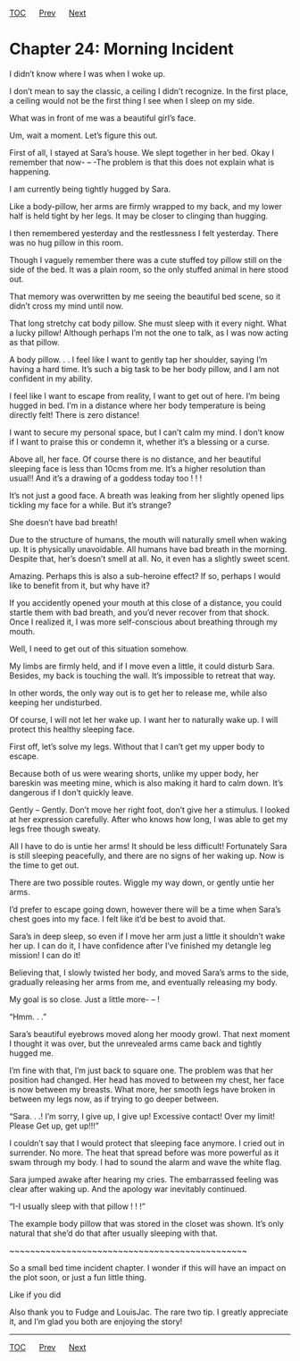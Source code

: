 [TOC](../readme.md)&nbsp;&nbsp;&nbsp;&nbsp;&nbsp;&nbsp;[Prev](0022_Chapter.md)&nbsp;&nbsp;&nbsp;&nbsp;&nbsp;&nbsp;[Next](0024_Chapter.md)



# Chapter 24: Morning Incident

I didn’t know where I was when I woke up. 

I don’t mean to say the classic, a ceiling I didn’t recognize. In the
first place, a ceiling would not be the first thing I see when I sleep
on my side.

What was in front of me was a beautiful girl’s face.

Um, wait a moment. Let’s figure this out.

First of all, I stayed at Sara’s house. We slept together in her bed.
Okay I remember that now- – -The problem is that this does not explain
what is happening.

I am currently being tightly hugged by Sara.

Like a body-pillow, her arms are firmly wrapped to my back, and my lower
half is held tight by her legs. It may be closer to clinging than
hugging.

I then remembered yesterday and the restlessness I felt yesterday. There
was no hug pillow in this room.

Though I vaguely remember there was a cute stuffed toy pillow still on
the side of the bed. It was a plain room, so the only stuffed animal in
here stood out.

That memory was overwritten by me seeing the beautiful bed scene, so it
didn’t cross my mind until now.

That long stretchy cat body pillow. She must sleep with it every night.
What a lucky pillow! Although perhaps I’m not the one to talk, as I was
now acting as that pillow.

A body pillow. . . I feel like I want to gently tap her shoulder, saying
I’m having a hard time. It’s such a big task to be her body pillow, and
I am not confident in my ability.

I feel like I want to escape from reality, I want to get out of here.
I’m being hugged in bed. I’m in a distance where her body temperature is
being directly felt! There is zero distance!

I want to secure my personal space, but I can’t calm my mind. I don’t
know if I want to praise this or condemn it, whether it’s a blessing or
a curse.

Above all, her face. Of course there is no distance, and her beautiful
sleeping face is less than 10cms from me. It’s a higher resolution than
usual!! And it’s a drawing of a goddess today too ! ! !

It’s not just a good face. A breath was leaking from her slightly opened
lips tickling my face for a while. But it’s strange?

She doesn’t have bad breath!

Due to the structure of humans, the mouth will naturally smell when
waking up. It is physically unavoidable. All humans have bad breath in
the morning. Despite that, her’s doesn’t smell at all. No, it even has a
slightly sweet scent.

Amazing. Perhaps this is also a sub-heroine effect? If so, perhaps I
would like to benefit from it, but why have it?

If you accidently opened your mouth at this close of a distance, you
could startle them with bad breath, and you’d never recover from that
shock. Once I realized it, I was more self-conscious about breathing
through my mouth.

Well, I need to get out of this situation somehow. 

My limbs are firmly held, and if I move even a little, it could disturb
Sara. Besides, my back is touching the wall. It’s impossible to retreat
that way.

In other words, the only way out is to get her to release me, while also
keeping her undisturbed.

Of course, I will not let her wake up. I want her to naturally wake up.
I will protect this healthy sleeping face.

First off, let’s solve my legs. Without that I can’t get my upper body
to escape.

Because both of us were wearing shorts, unlike my upper body, her
bareskin was meeting mine, which is also making it hard to calm down.
It’s dangerous if I don’t quickly leave.

Gently – Gently. Don’t move her right foot, don’t give her a stimulus. I
looked at her expression carefully. After who knows how long, I was able
to get my legs free though sweaty.

All I have to do is untie her arms! It should be less difficult!
Fortunately Sara is still sleeping peacefully, and there are no signs of
her waking up. Now is the time to get out.

There are two possible routes. Wiggle my way down, or gently untie her
arms.

I’d prefer to escape going down, however there will be a time when
Sara’s chest goes into my face. I felt like it’d be best to avoid that.

Sara’s in deep sleep, so even if I move her arm just a little it
shouldn’t wake her up. I can do it, I have confidence after I’ve
finished my detangle leg mission! I can do it! 

Believing that, I slowly twisted her body, and moved Sara’s arms to the
side, gradually releasing her arms from me, and eventually releasing my
body.

My goal is so close. Just a little more- – !

“Hmm. . .”

Sara’s beautiful eyebrows moved along her moody growl. That next moment
I thought it was over, but the unrevealed arms came back and tightly
hugged me.

I’m fine with that, I’m just back to square one. The problem was that
her position had changed. Her head has moved to between my chest, her
face is now between my breasts. What more, her smooth legs have broken
in between my legs now, as if trying to go deeper between.

“Sara. . .! I’m sorry, I give up, I give up! Excessive contact! Over my
limit! Please Get up, get up!!!”

I couldn’t say that I would protect that sleeping face anymore. I cried
out in surrender. No more. The heat that spread before was more powerful
as it swam through my body. I had to sound the alarm and wave the white
flag. 

Sara jumped awake after hearing my cries. The embarrassed feeling was
clear after waking up. And the apology war inevitably continued.

“I-I usually sleep with that pillow ! ! !”  

The example body pillow that was stored in the closet was shown. It’s
only natural that she’d do that after usually sleeping with that.

\~\~\~\~\~\~\~\~\~\~\~\~\~\~\~\~\~\~\~\~\~\~\~\~\~\~\~\~\~\~\~\~\~\~\~\~\~\~\~\~\~\~\~\~\~~

So a small bed time incident chapter. I wonder if this will have an
impact on the plot soon, or just a fun little thing. 

Like if you did

Also thank you to Fudge and LouisJac. The rare two tip. I greatly
appreciate it, and I’m glad you both are enjoying the story! 


---
[TOC](../readme.md)&nbsp;&nbsp;&nbsp;&nbsp;&nbsp;&nbsp;[Prev](0022_Chapter.md)&nbsp;&nbsp;&nbsp;&nbsp;&nbsp;&nbsp;[Next](0024_Chapter.md)

